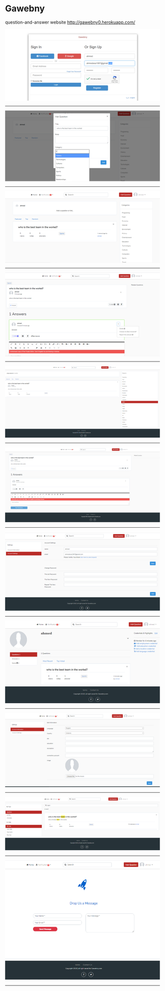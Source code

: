 # Gawebny
 question-and-answer website
 http://gawebny0.herokuapp.com/

![Test Image 1](https://github.com/ahmedesa/images/blob/master/images/gawebny_1.PNG)
 ------------- ------------- ------------- ------------- ------------- ------------- -------------
![Test Image 1](https://github.com/ahmedesa/images/blob/master/images/gawebny_2.PNG)
 ------------- ------------- ------------- ------------- ------------- ------------- ------------- 
![Test Image 1](https://github.com/ahmedesa/images/blob/master/images/gawebny_3.PNG)
 ------------- ------------- ------------- ------------- ------------- ------------- -------------
![Test Image 1](https://github.com/ahmedesa/images/blob/master/images/gawebny_31.PNG)
 ------------- ------------- ------------- ------------- ------------- ------------- -------------
![Test Image 1](https://github.com/ahmedesa/images/blob/master/images/gawebny_4.PNG)
 ------------- ------------- ------------- ------------- ------------- ------------- ------------- 
![Test Image 1](https://github.com/ahmedesa/images/blob/master/images/gawebny_5.PNG)
 ------------- ------------- ------------- ------------- ------------- ------------- -------------
![Test Image 1](https://github.com/ahmedesa/images/blob/master/images/gawebny_6.PNG)
 ------------- ------------- ------------- ------------- ------------- ------------- -------------
![Test Image 1](https://github.com/ahmedesa/images/blob/master/images/gawebny_7.PNG)
 ------------- ------------- ------------- ------------- ------------- ------------- ------------- 
![Test Image 1](https://github.com/ahmedesa/images/blob/master/images/gawebny_8.PNG)
 ------------- ------------- ------------- ------------- ------------- ------------- -------------
![Test Image 1](https://github.com/ahmedesa/images/blob/master/images/gawebny_9.PNG)
 ------------- ------------- ------------- ------------- ------------- ------------- -------------
![Test Image 1](https://github.com/ahmedesa/images/blob/master/images/gawebny_10.PNG)
 ------------- ------------- ------------- ------------- ------------- ------------- ------------- 
